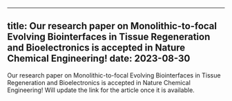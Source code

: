 
---
title: Our research paper on Monolithic-to-focal Evolving Biointerfaces in Tissue Regeneration and Bioelectronics is accepted in Nature Chemical Engineering!
date: 2023-08-30
---

Our research paper on Monolithic-to-focal Evolving Biointerfaces in Tissue Regeneration and Bioelectronics is accepted in Nature Chemical Engineering! Will update the link for the article once it is available. 

<!--more-->


